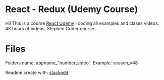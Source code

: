 #  React - Redux (Udemy Course)

Hi! This is a course [React Udemy](https://www.udemy.com/course/react-redux/) I coding all examples and clases videos. 48 hours of videos. Stephen Grider course.

# Files

Folders  name: appname_"number_video". Example: season_v48

Readme create with: [stackedit](https://stackedit.io/)
